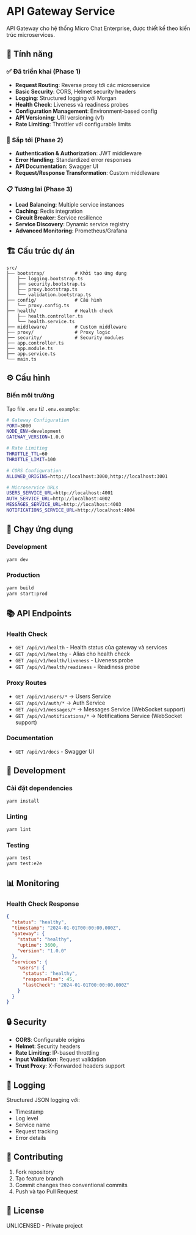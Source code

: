 # API Gateway Service

API Gateway cho hệ thống Micro Chat Enterprise, được thiết kế theo kiến trúc microservices.

## 🚀 Tính năng

### ✅ Đã triển khai (Phase 1)
- **Request Routing**: Reverse proxy tới các microservice
- **Basic Security**: CORS, Helmet security headers
- **Logging**: Structured logging với Morgan
- **Health Check**: Liveness và readiness probes
- **Configuration Management**: Environment-based config
- **API Versioning**: URI versioning (v1)
- **Rate Limiting**: Throttler với configurable limits

### 🔄 Sắp tới (Phase 2)
- **Authentication & Authorization**: JWT middleware
- **Error Handling**: Standardized error responses
- **API Documentation**: Swagger UI
- **Request/Response Transformation**: Custom middleware

### 📋 Tương lai (Phase 3)
- **Load Balancing**: Multiple service instances
- **Caching**: Redis integration
- **Circuit Breaker**: Service resilience
- **Service Discovery**: Dynamic service registry
- **Advanced Monitoring**: Prometheus/Grafana

## 🏗️ Cấu trúc dự án

```
src/
├── bootstrap/           # Khởi tạo ứng dụng
│   ├── logging.bootstrap.ts
│   ├── security.bootstrap.ts
│   ├── proxy.bootstrap.ts
│   └── validation.bootstrap.ts
├── config/              # Cấu hình
│   └── proxy.config.ts
├── health/              # Health check
│   ├── health.controller.ts
│   └── health.service.ts
├── middleware/          # Custom middleware
├── proxy/               # Proxy logic
├── security/            # Security modules
├── app.controller.ts
├── app.module.ts
├── app.service.ts
└── main.ts
```

## ⚙️ Cấu hình

### Biến môi trường

Tạo file `.env` từ `.env.example`:

```bash
# Gateway Configuration
PORT=3000
NODE_ENV=development
GATEWAY_VERSION=1.0.0

# Rate Limiting
THROTTLE_TTL=60
THROTTLE_LIMIT=100

# CORS Configuration
ALLOWED_ORIGINS=http://localhost:3000,http://localhost:3001

# Microservice URLs
USERS_SERVICE_URL=http://localhost:4001
AUTH_SERVICE_URL=http://localhost:4002
MESSAGES_SERVICE_URL=http://localhost:4003
NOTIFICATIONS_SERVICE_URL=http://localhost:4004
```

## 🚀 Chạy ứng dụng

### Development
```bash
yarn dev
```

### Production
```bash
yarn build
yarn start:prod
```

## 📚 API Endpoints

### Health Check
- `GET /api/v1/health` - Health status của gateway và services
- `GET /api/v1/healthy` - Alias cho health check
- `GET /api/v1/health/liveness` - Liveness probe
- `GET /api/v1/health/readiness` - Readiness probe

### Proxy Routes
- `GET /api/v1/users/*` → Users Service
- `GET /api/v1/auth/*` → Auth Service
- `GET /api/v1/messages/*` → Messages Service (WebSocket support)
- `GET /api/v1/notifications/*` → Notifications Service (WebSocket support)

### Documentation
- `GET /api/v1/docs` - Swagger UI

## 🔧 Development

### Cài đặt dependencies
```bash
yarn install
```

### Linting
```bash
yarn lint
```

### Testing
```bash
yarn test
yarn test:e2e
```

## 📊 Monitoring

### Health Check Response
```json
{
  "status": "healthy",
  "timestamp": "2024-01-01T00:00:00.000Z",
  "gateway": {
    "status": "healthy",
    "uptime": 3600,
    "version": "1.0.0"
  },
  "services": {
    "users": {
      "status": "healthy",
      "responseTime": 45,
      "lastCheck": "2024-01-01T00:00:00.000Z"
    }
  }
}
```

## 🔒 Security

- **CORS**: Configurable origins
- **Helmet**: Security headers
- **Rate Limiting**: IP-based throttling
- **Input Validation**: Request validation
- **Trust Proxy**: X-Forwarded headers support

## 📝 Logging

Structured JSON logging với:
- Timestamp
- Log level
- Service name
- Request tracking
- Error details

## 🤝 Contributing

1. Fork repository
2. Tạo feature branch
3. Commit changes theo conventional commits
4. Push và tạo Pull Request

## 📄 License

UNLICENSED - Private project
